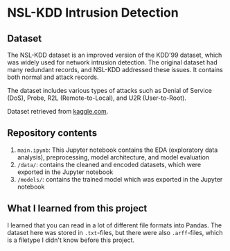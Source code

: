 # NSL-KDD Intrusion Detection

## Dataset

The NSL-KDD dataset is an improved version of the KDD'99 dataset, which was widely used for network intrusion detection. The original dataset had many redundant records, and NSL-KDD addressed these issues. It contains both normal and attack records.

The dataset includes various types of attacks such as Denial of Service (DoS), Probe, R2L (Remote-to-Local), and U2R (User-to-Root).

Dataset retrieved from [kaggle.com](<https://www.kaggle.com/datasets/hassan06/nslkdd>).

## Repository contents

1. `main.ipynb`: This Jupyter notebook contains the EDA (exploratory data analysis), preprocessing, model architecture, and model evaluation
1. `/data/`: contains the cleaned and encoded datasets, which were exported in the Jupyter notebook
1. `/models/`: contains the trained model which was exported in the Jupyter notebook

## What I learned from this project

I learned that you can read in a lot of different file formats into Pandas. The dataset here was stored in `.txt`-files, but there were also `.arff`-files, which is a filetype I didn't know before this project.
